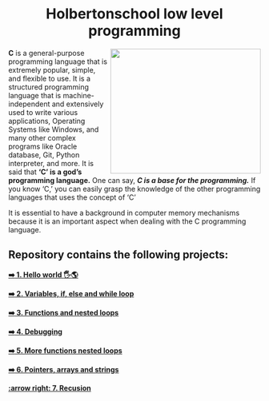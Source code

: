 <h1 align="center"><b>Holbertonschool low level programming</b></h1>
<img align="right" width="300" height="250" src="https://www.educative.io/v2api/editorpage/5298573028622336/image/6450568544387072">

**C** is a general-purpose programming language that is extremely popular, simple, and flexible to use. It is a structured programming language that is machine-independent and extensively used to write various applications, Operating Systems like Windows, and many other complex programs like Oracle database, Git, Python interpreter, and more.
It is said that **‘C’ is a god’s programming language.** One can say, ***C is a base for the programming.*** If you know ‘C,’ you can easily grasp the knowledge of the other programming languages that uses the concept of ‘C’

It is essential to have a background in computer memory mechanisms because it is an important aspect when dealing with the C programming language.
## Repository contains the following projects:

**[:arrow_right: 1. Hello world :raised_hand_with_fingers_splayed::earth_americas:	](https://github.com/tizihoxha/holbertonschool-low_level_programming/blob/main/hello_world/README.md)**
 
**[:arrow_right: 2. Variables, **if**, **else** and **while** loop](https://github.com/tizihoxha/holbertonschool-low_level_programming/blob/main/variables_if_else_while/README.md)**

**[:arrow_right: 3. Functions and nested loops](https://github.com/tizihoxha/holbertonschool-low_level_programming/blob/main/functions_nested_loops/README.md)**

**[:arrow_right: 4. Debugging](https://github.com/tizihoxha/holbertonschool-low_level_programming/blob/main/debugging/README.md)**

**[:arrow_right: 5. More functions nested loops](https://github.com/tizihoxha/holbertonschool-low_level_programming/tree/main/more_functions_nested_loops#readme)**

**[:arrow_right: 6. Pointers, arrays and strings](https://github.com/tizihoxha/holbertonschool-low_level_programming/blob/main/pointers_arrays_strings/README.md#pointers-arrays-and-strings)**

**[:arrow right: 7. Recusion](https://github.com/tizihoxha/holbertonschool-low_level_programming/blob/main/recursion/README.md)**

